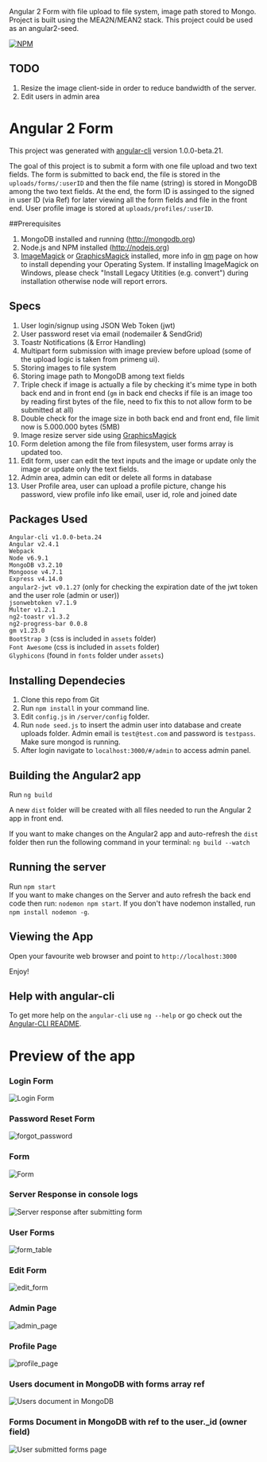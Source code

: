 Angular 2 Form with file upload to file system, image path stored to Mongo. Project is built using the MEA2N/MEAN2 stack. This project could be used as an angular2-seed.

[![NPM](https://nodei.co/npm/ng2-forms-demo.png?downloads=true&downloadRank=true&stars=true)](https://nodei.co/npm/ng2-forms-demo/)

## TODO
1. Resize the image client-side in order to reduce bandwidth of the server.
2. Edit users in admin area

# Angular 2 Form

This project was generated with [angular-cli](https://github.com/angular/angular-cli) version 1.0.0-beta.21.

The goal of this project is to submit a form with one file upload and two text fields. The form is submitted to back end, the file is stored in the `uploads/forms/:userID` and then the file name (string) is stored in MongoDB among the two text fields. At the end, the form ID is assinged to the signed in user ID (via Ref) for later viewing all the form fields and file in the front end. User profile image is stored at `uploads/profiles/:userID`.

##Prerequisites
1. MongoDB installed and running (http://mongodb.org)
2. Node.js and NPM installed (http://nodejs.org)
3. [ImageMagick](http://www.imagemagick.org/script/index.php) or [GraphicsMagick](http://www.graphicsmagick.org/) installed,
more info in [gm](https://github.com/aheckmann/gm) page on how to install depending your Operating System. If installing ImageMagick on Windows, please check "Install Legacy Utitities (e.g. convert") during installation otherwise node will report errors.

## Specs
1. User login/signup using JSON Web Token (jwt)
2. User password reset via email (nodemailer & SendGrid)
3. Toastr Notifications (& Error Handling)
4. Multipart form submission with image preview before upload (some of the upload logic is taken from primeng ui).
5. Storing images to file system
6. Storing image path to MongoDB among text fields
7. Triple check if image is actually a file by checking it's mime type in both back end and in front end (`gm` in back end checks if file is an image too by reading first bytes of the file, need to fix this to not allow form to be submitted at all)
8. Double check for the image size in both back end and front end, file limit now is 5.000.000 bytes (5MB)
9. Image resize server side using [GraphicsMagick](https://github.com/aheckmann/gm)
10. Form deletion among the file from filesystem, user forms array is updated too.
11. Edit form, user can edit the text inputs and the image or update only the image or update only the text fields.
12. Admin area, admin can edit or delete all forms in database
13. User Profile area, user can upload a profile picture, change his password, view profile info like email, user id, role and joined date

## Packages Used
`Angular-cli v1.0.0-beta.24` <br />
`Angular v2.4.1` <br />
`Webpack` <br />
`Node v6.9.1` <br/>
`MongoDB v3.2.10` <br/>
`Mongoose v4.7.1` <br />
`Express v4.14.0` <br />
`angular2-jwt v0.1.27` (only for checking the expiration date of the jwt token and the user role (admin or user)) <br />
`jsonwebtoken v7.1.9` <br />
`Multer v1.2.1` <br />
`ng2-toastr v1.3.2` <br />
`ng2-progress-bar 0.0.8` <br />
`gm v1.23.0` <br />
`BootStrap 3`  (css is included in `assets` folder) <br/>
`Font Awesome` (css is included in `assets` folder) <br/>
`Glyphicons`   (found in `fonts` folder under `assets`) <br/>

## Installing Dependecies
1. Clone this repo from Git
2. Run `npm install` in your command line.
3. Edit `config.js` in `/server/config` folder.
4. Run `node seed.js` to insert the admin user into database and create uploads folder. Admin email is `test@test.com` and password is `testpass`.  Make sure mongod is running.
5. After login navigate to `localhost:3000/#/admin` to access admin panel.

## Building the Angular2 app
Run `ng build`

A new `dist` folder will be created with all files needed to run the Angular 2 app in front end.

If you want to make changes on the Angular2 app and auto-refresh the `dist` folder then run the following command in your terminal:
 `ng build --watch`

## Running the server
Run `npm start` <br />
If you want to make changes on the Server and auto refresh the back end code then run: `nodemon npm start`. If you don't have nodemon installed, run `npm install nodemon -g`.

## Viewing the App
Open your favourite web browser and point to `http://localhost:3000`

Enjoy!

## Help with angular-cli
To get more help on the `angular-cli` use `ng --help` or go check out the [Angular-CLI README](https://github.com/angular/angular-cli/blob/master/README.md).

# Preview of the app
### Login Form
![Login Form](https://cloud.githubusercontent.com/assets/717975/20486222/8dddb670-b007-11e6-861a-18f2123f70f4.png)
### Password Reset Form
![forgot_password](https://cloud.githubusercontent.com/assets/717975/20642267/6a60daf0-b413-11e6-960d-2b12ec98a839.png)
### Form
![Form](https://cloud.githubusercontent.com/assets/717975/20486257/abfd4166-b007-11e6-8e2e-24d2afd746a0.png)
### Server Response in console logs
![Server response after submitting form](https://cloud.githubusercontent.com/assets/717975/20238428/053e95ec-a8f4-11e6-93ab-04258e359e13.png)
### User Forms
![form_table](https://cloud.githubusercontent.com/assets/717975/20667369/936c703a-b571-11e6-9e60-164d858c5793.png)
### Edit Form
![edit_form](https://cloud.githubusercontent.com/assets/717975/20598422/ce519cde-b251-11e6-919d-898855445f20.png)
### Admin Page
![admin_page](https://cloud.githubusercontent.com/assets/717975/20824439/80fa30da-b865-11e6-9af2-a7c6c2f1d7d3.png)
### Profile Page
![profile_page](https://cloud.githubusercontent.com/assets/717975/20858250/54bfe52e-b94a-11e6-863d-9b0139c89263.png)
### Users document in MongoDB with forms array ref
![Users document in MongoDB](https://cloud.githubusercontent.com/assets/717975/20486315/eaa5b452-b007-11e6-9080-b1c8186bf404.png)
### Forms Document in MongoDB with ref to the user._id (owner field)
![User submitted forms page](https://cloud.githubusercontent.com/assets/717975/20486402/411bbf20-b008-11e6-9170-05f44d610cd8.png)
